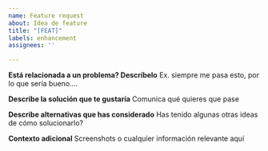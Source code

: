 ```yaml
---
name: Feature request
about: Idea de feature
title: "[FEAT]"
labels: enhancement
assignees: ''

---
```


**Está relacionada a un problema? Descríbelo**
Ex. siempre me pasa esto, por lo que sería bueno....

**Describe la solución que te gustaría**
Comunica qué quieres que pase

**Describe alternativas que has considerado**
Has tenido algunas otras ideas de cómo solucionarlo?

**Contexto adicional**
Screenshots o cualquier información relevante aquí
